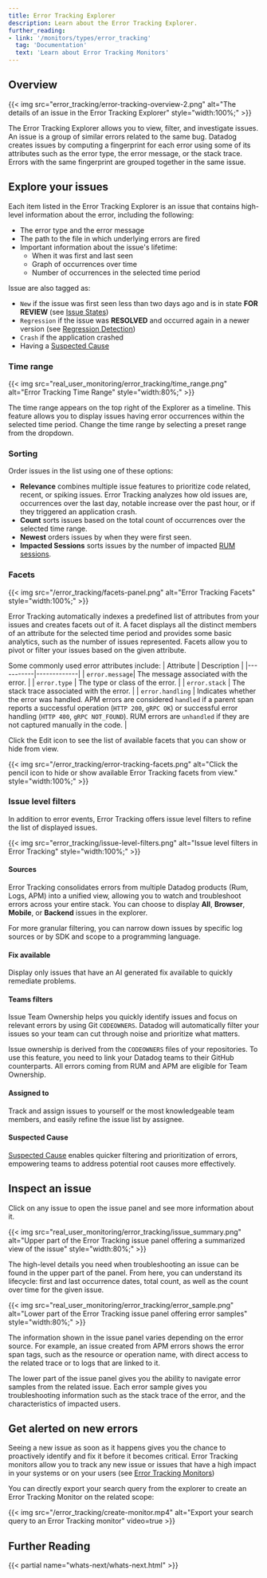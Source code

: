 ```yaml
---
title: Error Tracking Explorer
description: Learn about the Error Tracking Explorer.
further_reading:
- link: '/monitors/types/error_tracking'
  tag: 'Documentation'
  text: 'Learn about Error Tracking Monitors'
---
```


## Overview

{{< img src="error_tracking/error-tracking-overview-2.png" alt="The details of an issue in the Error Tracking Explorer" style="width:100%;" >}}

The Error Tracking Explorer allows you to view, filter, and investigate issues. An issue is a group of similar errors related to the same bug. Datadog creates issues by computing a fingerprint for each error using some of its attributes such as the error type, the error message, or the stack trace. Errors with the same fingerprint are grouped together in the same issue.

## Explore your issues

Each item listed in the Error Tracking Explorer is an issue that contains high-level information about the error, including the following:

-   The error type and the error message
-   The path to the file in which underlying errors are fired
-   Important information about the issue's lifetime:
    -   When it was first and last seen
    -   Graph of occurrences over time
    -   Number of occurrences in the selected time period

Issue are also tagged as:
- `New` if the issue was first seen less than two days ago and is in state **FOR REVIEW** (see [Issue States][5])
- `Regression` if the issue was **RESOLVED** and occurred again in a newer version (see [Regression Detection][6])
- `Crash` if the application crashed
- Having a [Suspected Cause][3]

### Time range

{{< img src="real_user_monitoring/error_tracking/time_range.png" alt="Error Tracking Time Range" style="width:80%;" >}}

The time range appears on the top right of the Explorer as a timeline. This feature allows you to display issues having error occurrences within the selected time period. Change the time range by selecting a preset range from the dropdown.

### Sorting

Order issues in the list using one of these options:
-   **Relevance** combines multiple issue features to prioritize code related, recent, or spiking issues. Error Tracking analyzes how old issues are, occurrences over the last day, notable increase over the past hour, or if they triggered an application crash.
-   **Count** sorts issues based on the total count of occurrences over the selected time range.
-   **Newest** orders issues by when they were first seen.
-   **Impacted Sessions** sorts issues by the number of impacted [RUM sessions][4].

### Facets

{{< img src="/error_tracking/facets-panel.png" alt="Error Tracking Facets" style="width:100%;" >}}

Error Tracking automatically indexes a predefined list of attributes from your issues and creates facets out of it. A facet displays all the distinct members of an attribute for the selected time period and provides some basic analytics, such as the number of issues represented. Facets allow you to pivot or filter your issues based on the given attribute.

Some commonly used error attributes include:
| Attribute | Description |
|-----------|-------------|
| `error.message`| The message associated with the error. |
| `error.type` | The type or class of the error. |
| `error.stack` | The stack trace associated with the error. |
| `error.handling` | Indicates whether the error was handled. APM errors are considered `handled` if a parent span reports a successful operation (`HTTP 200`, `gRPC OK`) or successful error handling (`HTTP 400`, `gRPC NOT_FOUND`). RUM errors are `unhandled` if they are not captured manually in the code. |

Click the Edit icon to see the list of available facets that you can show or hide from view.

{{< img src="/error_tracking/error-tracking-facets.png" alt="Click the pencil icon to hide or show available Error Tracking facets from view." style="width:100%;" >}}

### Issue level filters

In addition to error events, Error Tracking offers issue level filters to refine the list of displayed issues.

{{< img src="error_tracking/issue-level-filters.png" alt="Issue level filters in Error Tracking" style="width:100%;" >}}

#### Sources

Error Tracking consolidates errors from multiple Datadog products (Rum, Logs, APM) into a unified view, allowing you to watch and troubleshoot errors across your entire stack. You can choose to display **All**, **Browser**, **Mobile**, or **Backend** issues in the explorer.

For more granular filtering, you can narrow down issues by specific log sources or by SDK and scope to a programming language.

#### Fix available

Display only issues that have an AI generated fix available to quickly remediate problems.

#### Teams filters

Issue Team Ownership helps you quickly identify issues and focus on relevant errors by using Git `CODEOWNERS`. Datadog will automatically filter your issues so your team can cut through noise and prioritize what matters.

Issue ownership is derived from the `CODEOWNERS` files of your repositories. To use this feature, you need to link your Datadog teams to their GitHub counterparts. All errors coming from RUM and APM are eligible for Team Ownership.

#### Assigned to

Track and assign issues to yourself or the most knowledgeable team members, and easily refine the issue list by assignee.

#### Suspected Cause

[Suspected Cause][3] enables quicker filtering and prioritization of errors, empowering teams to address potential root causes more effectively.

## Inspect an issue

Click on any issue to open the issue panel and see more information about it.

{{< img src="real_user_monitoring/error_tracking/issue_summary.png" alt="Upper part of the Error Tracking issue panel offering a summarized view of the issue" style="width:80%;" >}}

The high-level details you need when troubleshooting an issue can be found in the upper part of the panel. From here, you can understand its lifecycle: first and last occurrence dates, total count, as well as the count over time for the given issue.

{{< img src="real_user_monitoring/error_tracking/error_sample.png" alt="Lower part of the Error Tracking issue panel offering error samples" style="width:80%;" >}}

The information shown in the issue panel varies depending on the error source. For example, an issue created from APM errors shows the error span tags, such as the resource or operation name, with direct access to the related trace or to logs that are linked to it.

The lower part of the issue panel gives you the ability to navigate error samples from the related issue. Each error sample gives you troubleshooting information such as the stack trace of the error, and the characteristics of impacted users.

## Get alerted on new errors

Seeing a new issue as soon as it happens gives you the chance to proactively identify and fix it before it becomes critical. Error Tracking monitors allow you to track any new issue or issues that have a high impact in your systems or on your users (see [Error Tracking Monitors][7])

You can directly export your search query from the explorer to create an Error Tracking Monitor on the related scope:

{{< img src="/error_tracking/create-monitor.mp4" alt="Export your search query to an Error Tracking monitor" video=true >}}

## Further Reading

{{< partial name="whats-next/whats-next.html" >}}

[1]: /events
[3]: /error_tracking/suspected_causes
[4]: /real_user_monitoring/explorer/search/#event-types
[5]: /error_tracking/issue_states
[6]: /error_tracking/regression_detection
[7]: /monitors/types/error_tracking

